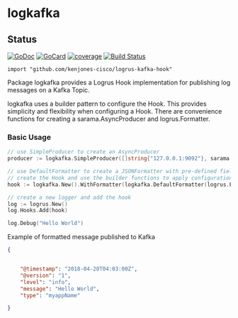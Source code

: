# logkafka

## Status

[![GoDoc][1]][2]
[![GoCard][3]][4]
[![coverage][5]][6]
[![Build Status][7]][8]

[1]: https://godoc.org/github.com/kenjones-cisco/logrus-kafka-hook?status.svg
[2]: https://godoc.org/github.com/kenjones-cisco/logrus-kafka-hook
[3]: https://goreportcard.com/badge/kenjones-cisco/logrus-kafka-hook
[4]: https://goreportcard.com/report/github.com/kenjones-cisco/logrus-kafka-hook
[5]: http://gocover.io/_badge/github.com/kenjones-cisco/logrus-kafka-hook
[6]: http://gocover.io/github.com/kenjones-cisco/logrus-kafka-hook
[7]: https://travis-ci.org/kenjones-cisco/logrus-kafka-hook.svg?branch=master
[8]: https://travis-ci.org/kenjones-cisco/logrus-kafka-hook


`import "github.com/kenjones-cisco/logrus-kafka-hook"`

Package logkafka provides a Logrus Hook implementation for publishing log messages on a Kafka Topic.

logkafka uses a builder pattern to configure the Hook. This provides simplicity and flexibility when configuring a Hook.
There are convenience functions for creating a sarama.AsyncProducer and logrus.Formatter.

### Basic Usage

```go
// use SimpleProducer to create an AsyncProducer
producer := logkafka.SimpleProducer([]string{"127.0.0.1:9092"}, sarama.CompressionSnappy, sarama.WaitForLocal, nil)

// use DefaultFormatter to create a JSONFormatter with pre-defined fields or override with any fields
// create the Hook and use the builder functions to apply configurations
hook := logkafka.New().WithFormatter(logkafka.DefaultFormatter(logrus.Fields{"type": "myappName"})).WithProducer(producer)

// create a new logger and add the hook
log := logrus.New()
log.Hooks.Add(hook)

log.Debug("Hello World")
```

Example of formatted message published to Kafka

```json
{


	"@timestamp": "2018-04-20T04:03:00Z",
	"@version": "1",
	"level": "info",
	"message": "Hello World",
	"type": "myappName"

}
```
